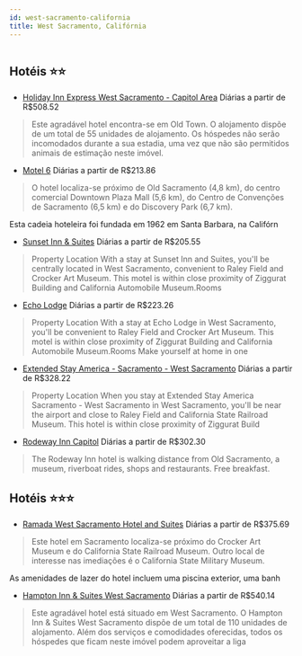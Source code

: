 ```yaml
---
id: west-sacramento-california
title: West Sacramento, Califórnia
---
```


<center><img src="https://photos.hotelbeds.com/giata/05/050934/050934a_hb_a_001.jpg" alt="" /></center>


## Hotéis ⭐️⭐️

-    [Holiday Inn Express West Sacramento - Capitol Area](https://www.hurb.com/aud/https://www.hurb.com/hoteis/west-sacramento/holiday-inn-express-west-sacramento-capitol-area-JNP-JP149469?cmp=18055) Diárias a partir de R$508.52
   > Este agradável hotel encontra-se em Old Town. O alojamento dispõe de um total de 55 unidades de alojamento. Os hóspedes não serão incomodados durante a sua estadia, uma vez que não são permitidos animais de estimação neste imóvel. 
-    [Motel 6](https://www.hurb.com/aud/https://www.hurb.com/hoteis/west-sacramento/motel-6-JNP-JP222542?cmp=18055) Diárias a partir de R$213.86
   > O hotel localiza-se próximo de Old Sacramento (4,8 km), do centro comercial Downtown Plaza Mall (5,6 km), do Centro de Convenções de Sacramento (6,5 km) e do Discovery Park (6,7 km).

Esta cadeia hoteleira foi fundada em 1962 em Santa Barbara, na Califórn
-    [Sunset Inn & Suites](https://www.hurb.com/aud/https://www.hurb.com/hoteis/west-sacramento/sunset-inn-suites-JNP-JP988494?cmp=18055) Diárias a partir de R$205.55
   > Property Location With a stay at Sunset Inn and Suites, you&apos;ll be centrally located in West Sacramento, convenient to Raley Field and Crocker Art Museum. This motel is within close proximity of Ziggurat Building and California Automobile Museum.Rooms
-    [Echo Lodge](https://www.hurb.com/aud/https://www.hurb.com/hoteis/west-sacramento/echo-lodge-JNP-JP549187?cmp=18055) Diárias a partir de R$223.26
   > Property Location With a stay at Echo Lodge in West Sacramento, you&apos;ll be convenient to Raley Field and Crocker Art Museum. This motel is within close proximity of Ziggurat Building and California Automobile Museum.Rooms Make yourself at home in one 
-    [Extended Stay America - Sacramento - West Sacramento](https://www.hurb.com/aud/https://www.hurb.com/hoteis/west-sacramento/extended-stay-america-sacramento-west-sacramento-JNP-JP188293?cmp=18055) Diárias a partir de R$328.22
   > Property Location When you stay at Extended Stay America Sacramento - West Sacramento in West Sacramento, you&apos;ll be near the airport and close to Raley Field and California State Railroad Museum. This hotel is within close proximity of Ziggurat Build
-    [Rodeway Inn Capitol](https://www.hurb.com/aud/https://www.hurb.com/hoteis/west-sacramento/rodeway-inn-capitol-JNP-JP991895?cmp=18055) Diárias a partir de R$302.30
   > The Rodeway Inn hotel is walking distance from Old Sacramento, a museum, riverboat rides, shops and restaurants. Free breakfast.

## Hotéis ⭐️⭐️⭐️

-    [Ramada West Sacramento Hotel and Suites](https://www.hurb.com/aud/https://www.hurb.com/hoteis/west-sacramento/ramada-west-sacramento-hotel-and-suites-JNP-JP051890?cmp=18055) Diárias a partir de R$375.69
   > Este hotel em Sacramento localiza-se próximo do Crocker Art Museum e do California State Railroad Museum. Outro local de interesse nas imediações é o California State Military Museum.

As amenidades de lazer do hotel incluem uma piscina exterior, uma banh
-    [Hampton Inn & Suites West Sacramento](https://www.hurb.com/aud/https://www.hurb.com/hoteis/west-sacramento/hampton-inn-suites-west-sacramento-JNP-JP051930?cmp=18055) Diárias a partir de R$540.14
   > Este agradável hotel está situado em West Sacramento. O Hampton Inn &amp; Suites West Sacramento dispõe de um total de 110 unidades de alojamento. Além dos serviços e comodidades oferecidas, todos os hóspedes que ficam neste imóvel podem aproveitar a liga
